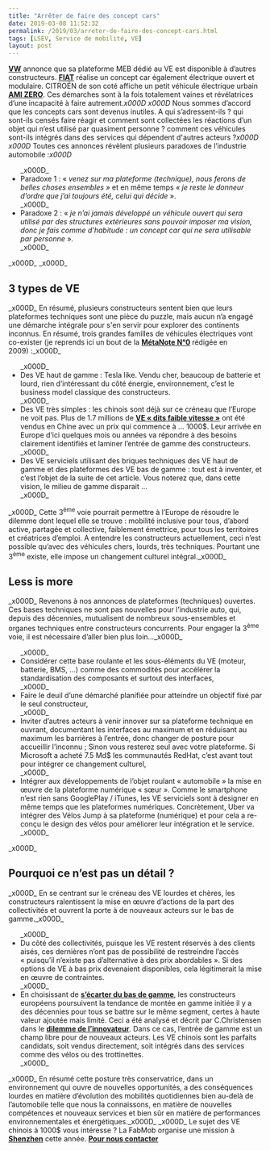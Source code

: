```yaml
---
title: "Arrêter de faire des concept cars"
date: 2019-03-08 11:52:32
permalink: /2019/03/arreter-de-faire-des-concept-cars.html
tags: [LSEV, Service de mobilité, VE]
layout: post
---
```


<strong><a href="https://volkswagengroup.fr/premiere-mondiale-de-plateforme-modulaire-electrique-meb-fer-de-lance-de-lelectromobilite-groupe-volkswagen/" target="_blank" rel="noopener">VW</a></strong> annonce que sa plateforme MEB dédié au VE est disponible à d’autres constructeurs. <strong><a href="https://www.theverge.com/2019/3/6/18253455/fiat-centoventi-customize-concept-modular-geneva-motor-show-2019" target="_blank" rel="noopener">FIAT</a></strong> réalise un concept car également électrique ouvert et modulaire. CITROËN de son coté affiche un petit véhicule électrique urbain <strong><a href="https://www.caradisiac.com/geneve-2019-citroen-ami-one-concept-la-mobilite-du-futur-vue-par-citroen-174146.htm" target="_blank" rel="noopener">AMI ZERO</a></strong>. Ces démarches sont à la fois totalement vaines et révélatrices d’une incapacité à faire autrement._x000D_
_x000D_
Nous sommes d’accord que les concepts cars sont devenus inutiles. A qui s’adressent-ils ? qui sont-ils censés faire réagir et comment sont collectées les réactions d’un objet qui n’est utilisé par quasiment personne ? comment ces véhicules sont-ils intégrés dans des services qui dépendent d'autres acteurs ?_x000D_
_x000D_
Toutes ces annonces révèlent plusieurs paradoxes de l’industrie automobile :_x000D_
<ul>_x000D_
 	<li>Paradoxe 1 : « <em>venez sur ma plateforme (technique), nous ferons de belles choses ensembles »</em> et en même temps<em> « je reste le donneur d’ordre que j’ai toujours été, celui qui décide</em> ».</li>_x000D_
 	<li>Paradoxe 2 : «<em> je n’ai jamais développé un véhicule ouvert qui sera utilisé par des structures extérieures sans pouvoir imposer ma vision, donc je fais comme d’habitude : un concept car qui ne sera utilisable par personne</em> ».</li>_x000D_
</ul>_x000D_
<!--more-->_x000D_
<h2><strong>3 types de VE</strong></h2>_x000D_
En résumé, plusieurs constructeurs sentent bien que leurs plateformes techniques sont une pièce du puzzle, mais aucun n’a engagé une démarche intégrale pour s'en servir pour explorer des continents inconnus. En résumé, trois grandes familles de véhicules électriques vont co-exister (je reprends ici un bout de la <strong><a href="https://gabrielplassat.github.io/transportsdufutur/2009/11/le-passage-de-lobjet-vehicule-aux-services-de-mobilite-une-chance.html" target="_blank" rel="noopener">MétaNote N°0</a> </strong>rédigée en 2009) :_x000D_
<ul>_x000D_
 	<li>Des VE haut de gamme : Tesla like. Vendu cher, beaucoup de batterie et lourd, rien d’intéressant du côté énergie, environnement, c’est le business model classique des constructeurs.</li>_x000D_
 	<li>Des VE très simples : les chinois sont déjà sur ce créneau que l’Europe ne voit pas. Plus de 1.7 millions de <strong><a href="https://www.wsj.com/video/big-in-china-tiny-electric-cars/CF7E986A-7C70-4EE3-8F7B-441621F10C94.html" target="_blank" rel="noopener">VE « dits faible vitesse »</a></strong> ont été vendus en Chine avec un prix qui commence à … 1000$. Leur arrivée en Europe d’ici quelques mois ou années va répondre à des besoins clairement identifiés et laminer l’entrée de gamme des constructeurs.</li>_x000D_
 	<li>Des VE serviciels utilisant des briques techniques des VE haut de gamme et des plateformes des VE bas de gamme : tout est à inventer, et c’est l’objet de la suite de cet article. Vous noterez que, dans cette vision, le milieu de gamme disparait …</li>_x000D_
</ul>_x000D_
Cette 3<sup>ème</sup> voie pourrait permettre à l’Europe de résoudre le dilemme dont lequel elle se trouve : mobilité inclusive pour tous, d’abord active, partagée et collective, faiblement émettrice, pour tous les territoires et créatrices d’emploi. A entendre les constructeurs actuellement, ceci n’est possible qu’avec des véhicules chers, lourds, très techniques. Pourtant une 3<sup>ème</sup> existe, elle impose un changement culturel intégral._x000D_
<h2><strong>Less is more</strong></h2>_x000D_
Revenons à nos annonces de plateformes (techniques) ouvertes. Ces bases techniques ne sont pas nouvelles pour l’industrie auto, qui, depuis des décennies, mutualisent de nombreux sous-ensembles et organes techniques entre constructeurs concurrents. Pour engager la 3<sup>ème</sup> voie, il est nécessaire d’aller bien plus loin…_x000D_
<ul>_x000D_
 	<li>Considérer cette base roulante et les sous-éléments du VE (moteur, batterie, BMS, …) comme des commodités pour accélérer la standardisation des composants et surtout des interfaces,</li>_x000D_
 	<li>Faire le deuil d’une démarché planifiée pour atteindre un objectif fixé par le seul constructeur,</li>_x000D_
 	<li>Inviter d’autres acteurs à venir innover sur sa plateforme technique en ouvrant, documentant les interfaces au maximum et en réduisant au maximum les barrières à l’entrée, donc changer de posture pour accueillir l’inconnu ; Sinon vous resterez seul avec votre plateforme. Si Microsoft a acheté 7.5 Md$ les communautés RedHat, c’est avant tout pour intégrer ce changement culturel,</li>_x000D_
 	<li>Intégrer aux développements de l’objet roulant « automobile » la mise en œuvre de la plateforme numérique « sœur ». Comme le smartphone n’est rien sans GooglePlay / iTunes, les VE serviciels sont à designer en même temps que les plateformes numériques. Concrètement, Uber va intégrer des Vélos Jump à sa plateforme (numérique) et pour cela a re-conçu le design des vélos pour améliorer leur intégration et le service.</li>_x000D_
</ul>_x000D_
<h2><strong>Pourquoi ce n’est pas un détail ?</strong></h2>_x000D_
En se centrant sur le créneau des VE lourdes et chères, les constructeurs ralentissent la mise en œuvre d’actions de la part des collectivités et ouvrent la porte à de nouveaux acteurs sur le bas de gamme._x000D_
<ul>_x000D_
 	<li>Du côté des collectivités, puisque les VE restent réservés à des clients aisés, ces dernières n’ont pas de possibilité de restreindre l’accès « puisqu’il n’existe pas d’alternative à des prix abordables ». Si des options de VE à bas prix devenaient disponibles, cela légitimerait la mise en œuvre de contraintes.</li>_x000D_
 	<li>En choisissant de <strong><a href="https://www.caradisiac.com/amp/psa-et-volkswagen-vers-la-fin-des-citadines-174283.htm" target="_blank" rel="noopener">s’écarter du bas de gamme</a></strong>, les constructeurs européens poursuivent la tendance de montée en gamme initiée il y a des décennies pour tous se battre sur le même segment, certes à haute valeur ajoutée mais limité. Ceci a été analysé et décrit par C.Christensen dans le <strong><a href="https://www.amazon.fr/Innovators-Dilemma-Technologies-Cause-Great/dp/0875845851" target="_blank" rel="noopener">dilemme de l’innovateur</a></strong>. Dans ce cas, l’entrée de gamme est un champ libre pour de nouveaux acteurs. Les VE chinois sont les parfaits candidats, soit vendus directement, soit intégrés dans des services comme des vélos ou des trottinettes.</li>_x000D_
</ul>_x000D_
En résumé cette posture très conservatrice, dans un environnement qui ouvre de nouvelles opportunités, a des conséquences lourdes en matière d’évolution des mobilités quotidiennes bien au-delà de l’automobile telle que nous la connaissons, en matière de nouvelles compétences et nouveaux services et bien sûr en matière de performances environnementales et énergétiques._x000D_
_x000D_
Le sujet des VE chinois à 1000$ vous intéresse ? La FabMob organise une mission à <strong><a href="https://gabrielplassat.github.io/transportsdufutur/2019/01/le-secret-de-shengzen-shanzhai.html" target="_blank" rel="noopener">Shenzhen</a></strong> cette année. <strong><a href="mailto:transportsdufutur@gmail.com" target="_blank" rel="noopener">Pour nous contacter</a></strong>
